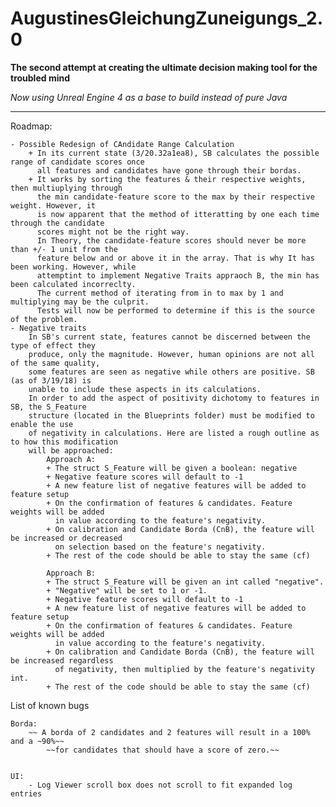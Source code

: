 # AugustinesGleichungZuneigungs_2.0
**The second attempt at creating the ultimate decision making tool for the troubled mind**

*Now using Unreal Engine 4 as a base to build instead of pure Java*

-----------------------------------------------------------------------------

Roadmap:

	- Possible Redesign of CAndidate Range Calculation
		+ In its current state (3/20.32a1ea8), SB calculates the possible range of candidate scores once
		  all features and candidates have gone through their bordas.
		+ It works by sorting the features & their respective weights, then multiuplying through
		  the min candidate-feature score to the max by their respective weight. However, it
		  is now apparent that the method of itteratting by one each time through the candidate
		  scores might not be the right way.
		  In Theory, the candidate-feature scores should never be more than +/- 1 unit from the 
		  feature below and or above it in the array. That is why It has been working. However, while
		  attemptint to implement Negative Traits appraoch B, the min has been calculated incorreclty.
		  The current method of iterating from in to max by 1 and multiplying may be the culprit.
		  Tests will now be performed to determine if this is the source of the problem.
	- Negative traits
		In SB's current state, features cannot be discerned between the type of effect they
		produce, only the magnitude. However, human opinions are not all of the same quality,
		some features are seen as negative while others are positive. SB (as of 3/19/18) is
		unable to include these aspects in its calculations.
		In order to add the aspect of positivity dichotomy to features in SB, the S_Feature
		structure (located in the Blueprints folder) must be modified to enable the use
		of negativity in calculations. Here are listed a rough outline as to how this modification
		will be approached:
			Approach A:
			+ The struct S_Feature will be given a boolean: negative
			+ Negative feature scores will default to -1
			+ A new feature list of negative features will be added to feature setup
			+ On the confirmation of features & candidates. Feature weights will be added
			  in value according to the feature's negativity.
			+ On calibration and Candidate Borda (CnB), the feature will be increased or decreased
			  on selection based on the feature's negativity.
			+ The rest of the code should be able to stay the same (cf)
			
			Approach B:
			+ The struct S_Feature will be given an int called "negative".
			+ "Negative" will be set to 1 or -1.
			+ Negative feature scores will default to -1
			+ A new feature list of negative features will be added to feature setup
			+ On the confirmation of features & candidates. Feature weights will be added
			  in value according to the feature's negativity.
			+ On calibration and Candidate Borda (CnB), the feature will be increased regardless 
			  of negativity, then multiplied by the feature's negativity int.
			+ The rest of the code should be able to stay the same (cf)
			


List of known bugs

	Borda:
		~~ A borda of 2 candidates and 2 features will result in a 100% and a ~90%~~
			~~for candidates that should have a score of zero.~~
		
	
	UI:
		- Log Viewer scroll box does not scroll to fit expanded log entries
